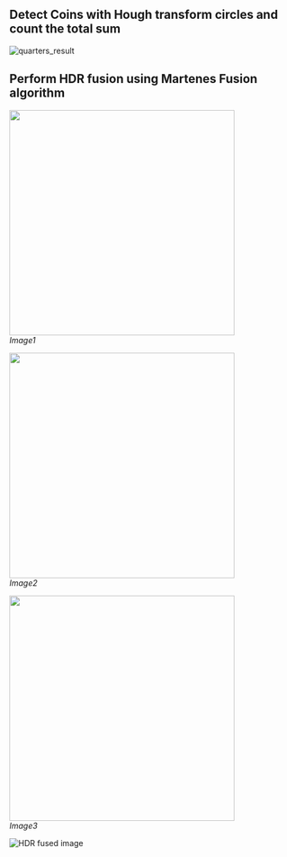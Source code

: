 ## Detect Coins with Hough transform circles and count the total sum


![quarters_result](https://github.com/atreyabhat/RBE-ComputerVision/assets/39030188/910fcdae-863b-4c61-99f0-da84cb2d7b81)


## Perform HDR fusion using Martenes Fusion algorithm

<img src="https://github.com/atreyabhat/RBE-ComputerVision/assets/39030188/77b61f63-e6a2-45aa-9aa2-c6c8a80f913a" width="400"><br>
*Image1*

<img src="https://github.com/atreyabhat/RBE-ComputerVision/assets/39030188/0270fc22-eb47-475a-8461-b9e7c56ccdf0" width="400"><br>
*Image2*

<img src="https://github.com/atreyabhat/RBE-ComputerVision/assets/39030188/78a1f27c-0785-48a5-a788-cc13fb795afa" width="400"><br>
*Image3*

![HDR fused image](https://github.com/atreyabhat/RBE-ComputerVision/assets/39030188/220e28f3-6c34-4ef1-b043-a07989b700d5)

